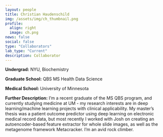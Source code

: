 ```yaml
---
layout: people
title: Christian Haudenschild
img: /assets/img/ch_thumbnail.png
profile:
  align: right
  image: ch.png
news: false
social: false
type: "Collaborators"
lab_type: "Current"
description: Collaborator
---
```


**Undergrad:** NYU, Biochemistry

**Graduate School:** QBS MS Health Data Science

**Medical School:** University of Minnesota

**Further Description:** I’m a recent graduate of the MS QBS program, and currently studying medicine at UM - my research interests are in deep learning/machine learning projects with clinical applicability. My master’s thesis was a patient outcome predictor using deep learning on electronic medical record data, but most recently I worked with Josh on creating an autoencoder-based feature extractor for whole slide images, as well as the metagenome framework Metacracker. I’m an avid rock climber.
